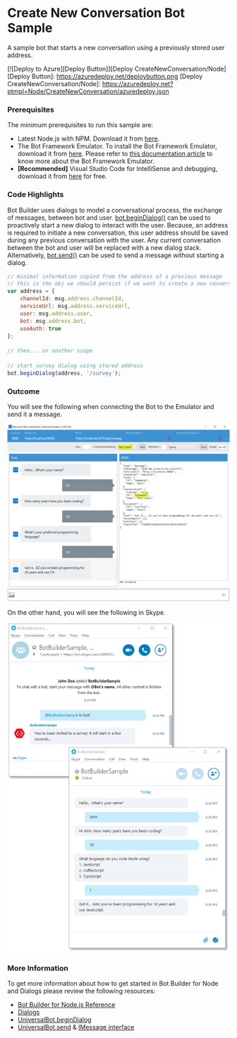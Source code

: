 # Create New Conversation Bot Sample

A sample bot that starts a new conversation using a previously stored user address.

[![Deploy to Azure][Deploy Button]][Deploy CreateNewConversation/Node]
[Deploy Button]: https://azuredeploy.net/deploybutton.png
[Deploy CreateNewConversation/Node]: https://azuredeploy.net?ptmpl=Node/CreateNewConversation/azuredeploy.json

### Prerequisites

The minimum prerequisites to run this sample are:
* Latest Node.js with NPM. Download it from [here](https://nodejs.org/en/download/).
* The Bot Framework Emulator. To install the Bot Framework Emulator, download it from [here](https://aka.ms/bf-bc-emulator). Please refer to [this documentation article](https://docs.botframework.com/en-us/csharp/builder/sdkreference/gettingstarted.html#emulator) to know more about the Bot Framework Emulator.
* **[Recommended]** Visual Studio Code for IntelliSense and debugging, download it from [here](https://code.visualstudio.com/) for free.

### Code Highlights

Bot Builder uses dialogs to model a conversational process, the exchange of messages, between bot and user. [bot.beginDialog()](app.js#L28) can be used to proactively start a new dialog to interact with the user.
Because, an address is required to initiate a new conversation, this user address should be saved during any previous conversation with the user. 
Any current conversation between the bot and user will be replaced with a new dialog stack.
Alternatively, [bot.send()](https://docs.botframework.com/en-us/node/builder/chat-reference/classes/_botbuilder_d_.universalbot.html#send) can be used to send a message without starting a dialog. 

````JavaScript
// minimal information copied from the address of a previous message
// this is the obj we should persist if we want to create a new conversation anytime later 
var address = {
    channelId: msg.address.channelId,
    serviceUrl: msg.address.serviceUrl,
    user: msg.address.user,
    bot: msg.address.bot,
    useAuth: true
};

// then... on another scope

// start survey dialog using stored address
bot.beginDialog(address, '/survey');
````

### Outcome

You will see the following when connecting the Bot to the Emulator and send it a message.

![Sample Outcome](images/outcome-emulator.png)

On the other hand, you will see the following in Skype.

![Sample Outcome](images/outcome-skype.png)

### More Information

To get more information about how to get started in Bot Builder for Node and Dialogs please review the following resources:
* [Bot Builder for Node.js Reference](https://docs.botframework.com/en-us/node/builder/overview/#navtitle)
* [Dialogs](https://docs.botframework.com/en-us/node/builder/chat/dialogs/)
* [UniversalBot.beginDialog](https://docs.botframework.com/en-us/node/builder/chat-reference/classes/_botbuilder_d_.universalbot.html#begindialog)
* [UniversalBot.send](https://docs.botframework.com/en-us/node/builder/chat-reference/classes/_botbuilder_d_.universalbot.html#send) & [IMessage interface](https://docs.botframework.com/en-us/node/builder/chat-reference/interfaces/_botbuilder_d_.imessage.html)

